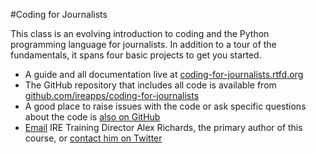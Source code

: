#Coding for Journalists

This class is an evolving introduction to coding and the Python programming language for journalists. In addition to a tour of the fundamentals, it spans four basic projects to get you started.

* A guide and all documentation live at [coding-for-journalists.rtfd.org](http://coding-for-journalists.rtfd.org)
* The GitHub repository that includes all code is available from [github.com/ireapps/coding-for-journalists](https://github.com/ireapps/coding-for-journalists)
* A good place to raise issues with the code or ask specific questions about the code is [also on GitHub](https://github.com/ireapps/coding-for-journalists/issues)
* [Email](mailto:alex@ire.org) IRE Training Director Alex Richards, the primary author of this course, or [contact him on Twitter](http://www.twitter.com/alexrichards)